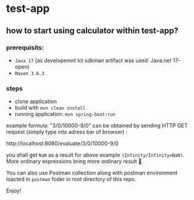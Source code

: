 # test-app

## how to start using calculator within test-app?

### prerequisits:
 - `Java 17` (as developemnt kit sdkman artifact was used: Java.net 17-open)           
 - `Maven 3.6.3`

### steps
 - clone application
 - build with `mvn clean install`
 - running application: `mvn spring-boot:run`


example formula:
"3/0/10000-9/0" can be obtained by sending HTTP GET request (simply type into adress bar of browser) :

http://localhost:8080/evaluate/3/0/10000-9/0


you shall get `NaN` as a result for above example `(Infinity/Infinity=NaN)`. More ordinary expressions bring more ordinary result 🚀.

You can also use Postman collection along with postman environment loacted in `postman` foder in root directory of this repo.

Enjoy!
